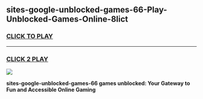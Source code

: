 
## sites-google-unblocked-games-66-Play-Unblocked-Games-Online-8lict
<h3>
<a href="https://premium76.site?title=sites-google-unblocked-games-66&ref=24A">CLICK TO PLAY</a></h3>
<hr>

<h3>
<a href="https://premium76.site?title=sites-google-unblocked-games-66&ref=24A">CLICK 2 PLAY</a>
  
</h3>

<a href="https://premium76.site?title=sites-google-unblocked-games-66&ref=24A"><img src="https://clearcache.store/games.png"></a>


**sites-google-unblocked-games-66 games unblocked: Your Gateway to Fun and Accessible Online Gaming**
